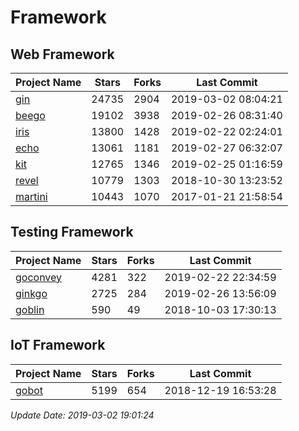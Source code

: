 # Framework

## Web Framework

| Project Name | Stars | Forks | Last Commit |
| ------------ | ----- | ----- | ----------- |
| [gin](https://github.com/gin-gonic/gin) | 24735 | 2904 | 2019-03-02 08:04:21 |
| [beego](https://github.com/astaxie/beego) | 19102 | 3938 | 2019-02-26 08:31:40 |
| [iris](https://github.com/kataras/iris) | 13800 | 1428 | 2019-02-22 02:24:01 |
| [echo](https://github.com/labstack/echo) | 13061 | 1181 | 2019-02-27 06:32:07 |
| [kit](https://github.com/go-kit/kit) | 12765 | 1346 | 2019-02-25 01:16:59 |
| [revel](https://github.com/revel/revel) | 10779 | 1303 | 2018-10-30 13:23:52 |
| [martini](https://github.com/go-martini/martini) | 10443 | 1070 | 2017-01-21 21:58:54 |

## Testing Framework

| Project Name | Stars | Forks | Last Commit |
| ------------ | ----- | ----- | ----------- |
| [goconvey](https://github.com/smartystreets/goconvey) | 4281 | 322 | 2019-02-22 22:34:59 |
| [ginkgo](https://github.com/onsi/ginkgo) | 2725 | 284 | 2019-02-26 13:56:09 |
| [goblin](https://github.com/franela/goblin) | 590 | 49 | 2018-10-03 17:30:13 |

## IoT Framework

| Project Name | Stars | Forks | Last Commit |
| ------------ | ----- | ----- | ----------- |
| [gobot](https://github.com/hybridgroup/gobot) | 5199 | 654 | 2018-12-19 16:53:28 |

*Update Date: 2019-03-02 19:01:24*